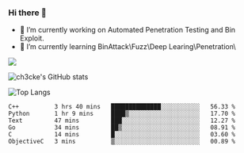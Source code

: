 ### Hi there 👋

- 🔭 I’m currently working on Automated Penetration Testing and Bin Exploit.
- 🌱 I’m currently learning BinAttack\Fuzz\Deep Learing\Penetration\

![](https://img.shields.io/badge/python-3.9-orange?style=for-the-badge&logo=python&logoColor=orange)

![ch3cke's GitHub stats](https://github-readme-stats.vercel.app/api?username=ch3cke&show_icons=true&theme=radical)

![Top Langs](https://github-readme-stats.vercel.app/api/top-langs/?username=anuraghazra&layout=compact&theme=radical)
<!--START_SECTION:waka-->

```text
C++          3 hrs 40 mins   ██████████████░░░░░░░░░░░   56.33 %
Python       1 hr 9 mins     ████▒░░░░░░░░░░░░░░░░░░░░   17.70 %
Text         47 mins         ███░░░░░░░░░░░░░░░░░░░░░░   12.27 %
Go           34 mins         ██▒░░░░░░░░░░░░░░░░░░░░░░   08.91 %
C            14 mins         █░░░░░░░░░░░░░░░░░░░░░░░░   03.60 %
ObjectiveC   3 mins          ▒░░░░░░░░░░░░░░░░░░░░░░░░   00.89 %
```

<!--END_SECTION:waka-->
